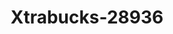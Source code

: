 ---
f_zip-code: 30033
f_state-code: GA
title: Xtrabucks-28936
f_phone: 404-687-5149
f_city-only: Decatur
f_address: 2655 N Decatur Rd Decatur
f_location-unique-id: '28936'
slug: xtrabucks-28936
updated-on: '2024-05-30T13:46:58.046Z'
created-on: '2024-05-30T13:36:59.803Z'
published-on: '2024-05-30T13:54:32.469Z'
f_city-state: cms/city/decatur-ga.md
f_company: cms/company/xtrabucks.md
f_state: cms/state/georgia.md
layout: '[payday-loan].html'
tags: payday-loan
---